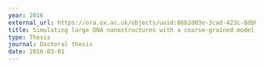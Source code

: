 ```yaml
---
year: 2016
external_url: https://ora.ox.ac.uk/objects/uuid:86b2d03e-3cad-423c-8db0-3d56c65ccc20
title: Simulating large DNA nanostructures with a coarse-grained model
type: Thesis
journal: Doctoral thesis
date: 2016-03-01
---
```

